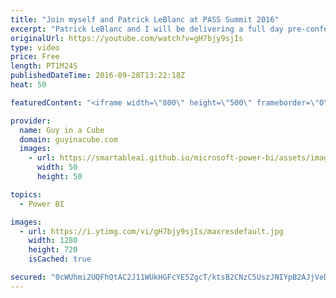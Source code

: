 ```yaml
---
title: "Join myself and Patrick LeBlanc at PASS Summit 2016"
excerpt: "Patrick LeBlanc and I will be delivering a full day pre-conference talk at the PASS Summit 2016 called Microsoft BI in a Day.   We would love for you to come and allow us to do a brain dump of what we know about the Microsoft Business Intelligence stack.  You can register at https://sqlpass.org.  LET'S"
originalUrl: https://youtube.com/watch?v=gH7bjy9sjIs
type: video
price: Free
length: PT1M24S
publishedDateTime: 2016-09-28T13:22:18Z
heat: 50

featuredContent: "<iframe width=\"800\" height=\"500\" frameborder=\"0\" src=\"https://www.youtube.com/embed/gH7bjy9sjIs\" allow=\"accelerometer; autoplay; encrypted-media; gyroscope; picture-in-picture\" allowfullscreen></iframe>"

provider:
  name: Guy in a Cube
  domain: guyinacube.com
  images:
    - url: https://smartableai.github.io/microsoft-power-bi/assets/images/organizations/guyinacube.com-50x50.jpg
      width: 50
      height: 50

topics:
  - Power BI

images:
  - url: https://i.ytimg.com/vi/gH7bjy9sjIs/maxresdefault.jpg
    width: 1280
    height: 720
    isCached: true

secured: "0cWUhmi2UQFhQtAC2J11WUkHGFcYE5ZgcT/ktsB2CNzC5UszJNIYpB2AJjVeDAJH8NS/r31UtSVjOaqHU86KxPiwVCY5RsOCutZqqaV6lwae/WjC1cMJ9OQZ6/SnT8BvpdHC8Cjp2fiSg3cv+05Y6dzoXNwzNlaWZYS7OiAmlUCTnjBrh9ijrn6TN89sdKJkyqLMB9aIP71ufVrLy3G+VgPJErSImFcuelCZV+vbqlR4wHueFmskb8vFAIAm6fWyWN1Xcmz8asikxyiI6Fz0VUDIBVDFZCmhJaB9zFT4seqcXvVBBL1768N7RTYikNlXzpRvD9ERfZ8wqGnuJ2ITiHUgIwlSWGBGmwV7ihN47aSz02YCqfOl3lz3XzXsinNJpMz564YyFVWMU7vXImbofjutcF6cI5EuT4XSFi3tge8=;DY+pHBoeULQSc6NziMRQ1Q=="
---
```


